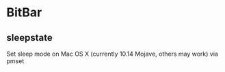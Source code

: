 # BitBar

## sleepstate
Set sleep mode on Mac OS X (currently 10.14 Mojave, others may work) via pmset

